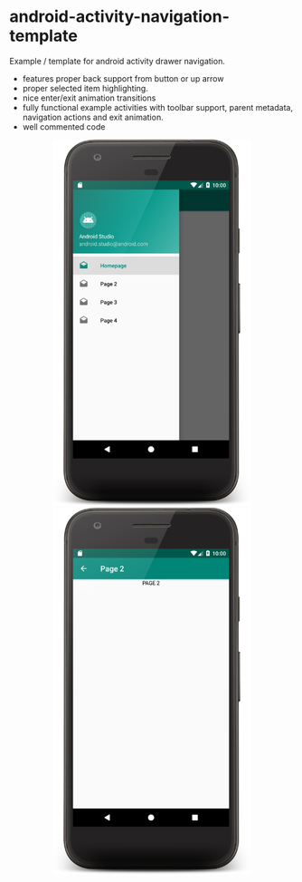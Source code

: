 # android-activity-navigation-template
Example / template for android activity drawer navigation.

* features proper back support from button or up arrow
* proper selected item highlighting.
* nice enter/exit animation transitions
* fully functional example activities with toolbar support, parent metadata, navigation actions and exit animation.
* well commented code

<p align="center">
  <img width="350"  src="device-2018-07-12-130018.png?raw=true">
   
  <img width="350"  src="device-2018-07-12-130042.png?raw=true">
</p>

